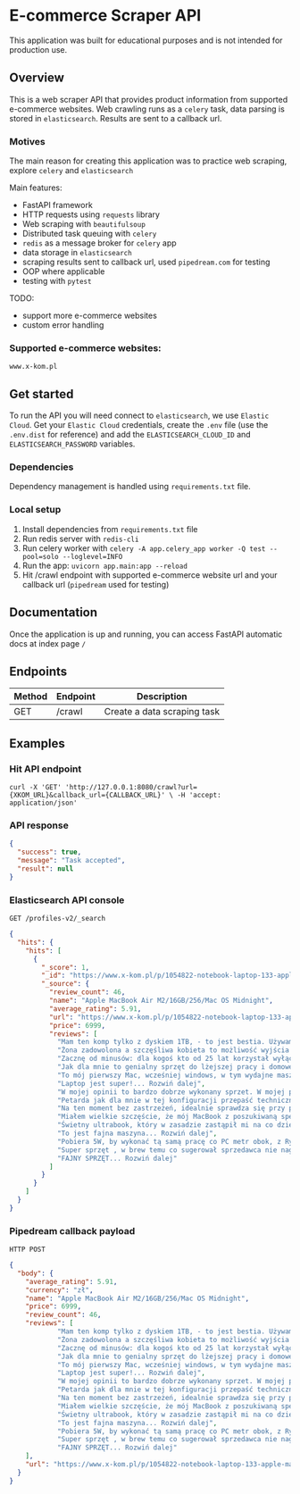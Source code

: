 # E-commerce Scraper API
This application was built for educational purposes and is not intended 
for production use.

## Overview
This is a web scraper API that provides product information from supported 
e-commerce websites. Web crawling runs as a `celery` task, data parsing 
is stored in `elasticsearch`. Results are sent to a callback url.

### Motives
The main reason for creating this application was to practice web scraping, 
explore `celery` and `elasticsearch`

Main features:
- FastAPI framework
- HTTP requests using `requests` library
- Web scraping with `beautifulsoup`
- Distributed task queuing with `celery`
- `redis` as a message broker for `celery` app
- data storage in `elasticsearch`
- scraping results sent to callback url, used `pipedream.com` for testing
- OOP where applicable
- testing with `pytest`

TODO:
- support more e-commerce websites
- custom error handling

### Supported e-commerce websites:
`www.x-kom.pl`

## Get started
To run the API you will need connect to `elasticsearch`, we use `Elastic Cloud`.
Get your `Elastic Cloud` credentials, create the `.env` file 
(use the `.env.dist` for reference) and add the `ELASTICSEARCH_CLOUD_ID` and 
`ELASTICSEARCH_PASSWORD` variables.

### Dependencies
Dependency management is handled using `requirements.txt` file.

### Local setup
1. Install dependencies from `requirements.txt` file
2. Run redis server with `redis-cli`
3. Run celery worker with `celery -A app.celery_app worker -Q test --pool=solo --loglevel=INFO`
4. Run the app: `uvicorn app.main:app --reload`
5. Hit /crawl endpoint with supported e-commerce website url and your callback url (`pipedream` used for testing)

## Documentation
Once the application is up and running, you can access FastAPI automatic docs 
at index page `/`

## Endpoints
| Method | Endpoint | Description                     |
|--------|----------|---------------------------------|
| GET    | /crawl   | Create a data scraping task     |


## Examples
### Hit API endpoint
`curl -X 'GET' 'http://127.0.0.1:8080/crawl?url={XKOM_URL}&callback_url={CALLBACK_URL}' \
  -H 'accept: application/json'`

### API response
```json
{
  "success": true,
  "message": "Task accepted",
  "result": null
}
```
### Elasticsearch API console
`GET /profiles-v2/_search`
```json
{
  "hits": {
    "hits": [
      {
        "_score": 1,
        "_id": "https://www.x-kom.pl/p/1054822-notebook-laptop-133-apple-macbook-air-m2-16gb-256-mac-os-midnight.html#Specyfikacja",
        "_source": {
          "review_count": 46,
          "name": "Apple MacBook Air M2/16GB/256/Mac OS Midnight",
          "average_rating": 5.91,
          "url": "https://www.x-kom.pl/p/1054822-notebook-laptop-133-apple-macbook-air-m2-16gb-256-mac-os-midnight.html#Specyfikacja",
          "price": 6999,
          "reviews": [
            "Mam ten komp tylko z dyskiem 1TB, - to jest bestia. Używam do fullstack developmentu, masa apek, docker, jetbrains rider + webstorm, nodejs, .net core, teamsy, dsiesiątki tabów w chrome, parallels z win11 - żadnego problemu. CPU temp na poziomie 35 - 50C, przeważnie 35C, 50 osiąga przy indeksacji projektu albo ładowaniu win11 - wszystko jest mega szybkie. Tak powinien wyglądać sprzęt przyszłości. Nigdy więcej kompów z wiatrakami.... Rozwiń dalej",
            "Żona zadowolona a szczęśliwa kobieta to możliwość wyjścia z kumplami na piwo.... Rozwiń dalej",
            "Zacznę od minusów: dla kogoś kto od 25 lat korzystał wyłączanie z Windows to jest to \"kulturowy szok\". Żeby nie było, ja uwielbiam windowsa i uważam że jest to świetny system. Dlatego przyzwyczajenie się do MacOS zajmie dużo czasu. W okres adaptacji mocno spadnie efektywność pracy. Nie działają klasyczne skróty klawiszowe, przyzwyczajenia z Windows będą przeszkadzać w pracy. Po pewnym czasie jednak zaczyna być wygodniej. Do minusów należy też zaliczyć ograniczenia systemu (nie jest tak otwarty jak windrws). Teraz plusy: wygląd fenomenalny, bateria absolutnie genialna, kultura pracy dotychczas nieosiągalna nawet na naprawdę topowych maszynach z windows.... Rozwiń dalej",
            "Jak dla mnie to genialny sprzęt do lżejszej pracy i domowego użytku. Bateria wytrzymuje cały dzień bez ładowania. 8GB ramu też wystarcza do większości zadań domowych (obsługa kilkunastu zakładek w chromie, spotify, evernote, outlook).... Rozwiń dalej",
            "To mój pierwszy Mac, wcześniej windows, w tym wydajne maszyny biznesowe do pracy biurowej. Jakość wykonania na najwyższym poziomie, touchpad i klawiatura nie mają sobie równych. Klawisze mają przyjemny click, jest wyraźna \"podróż\" klawisza, ale te na thinkpadach chyba przyjemniejsze są. Płynność działania i performance na najwyższym poziomie, wszystko chodzi niesamowicie płynnie i znosi całkiem mocny multitasking. Nie testowałem jeszcze niczego bardziej wymagającego (rendering fotografii, Machine learning etc). Jeśli zastanawiasz się czy na pewno Mac to jest dobra droga, to po 2 tygodniach mówię zdecydowanie że tak. Wygląda niesamowicie, bateria starcza na bardzo długo - kilkanaście godzin bym powiedział. Jako całkliem power user, jeszcze jest pare rzeczy do których się muszę przyzwyczaić ale generalnie jest bajka. Super głośniki grają jak na tak małą obudowę, nawet nie wiedziałem, że to zwróci moją uwagę a są super wyważone, ofc mało basu, ale czego tu wymagać od laptopa który jest gruby na troch ponad centymetr.Z wad może si zdarzyć, że ten dysk będzie za mały, ale jeśli ma się dysk zewn i lubi korzystać z chmury to powinno być bez problemu. Ludzie co mówią, że są smugi i si ten kolor rysuje. Smugi zupełnie nie przeszkadzają, są łatwo zmywalne i serio to nie przeszkadza, chyba że dla jakichś pedantów. Ten kolor wygląda nieprawdopodobnie elegancko i nowocześnie. Ponoć po dłuższym czasie si rysuje i widać kolor aluminimum - nie wiem, po prostu kupiłem bardzo dobry pokrowiec i wkładam go podczas przenoszenia.... Rozwiń dalej",
            "Laptop jest super!... Rozwiń dalej",
            "W mojej opinii to bardzo dobrze wykonany sprzet. W mojej pracy wystarcza a czesto kompiluje programy. Nie odczuwam spadku mocy procka. Dla porównania pracuje też na macbook'u pro M1 32GB i kompilacja programów trwa w przybliżeniu tyle samo.... Rozwiń dalej",
            "Petarda jak dla mnie w tej konfiguracji przepaść techniczna do maca pro z 2017….kolor palcuje się... Rozwiń dalej",
            "Na ten moment bez zastrzeżeń, idealnie sprawdza się przy pracy biurowej oraz przy obróbce zdjęć/video - choć w przypadku tego drugiego po podłączeniu do monitora. Jedyny minus to strasznie uciążliwe ślady palców przy tym kolorze Maca.... Rozwiń dalej",
            "Miałem wielkie szczęście, że mój MacBook z poszukiwaną specyfikacją był już w moim miejskim sklepie. Zamówiłem w sobotę rano - i w sobotę przy obiedzie dostalem SMSa ze Mackbook gotowy do odbioru.No i jak to zawsze z Apple - bardzo dobrze i bezpiecznie zapakowane. Unboxing laptopa to tez bardzo przyjemna rzecz, nie było żadnych wad.Dzięki X-KOM za dobrą i szybką obsługę.... Rozwiń dalej",
            "Świetny ultrabook, który w zasadzie zastąpił mi na co dzień mocną stacjonarkę we wszystkich zastosowaniach poza najnowszymi grami. Do 15 godzin pracy na baterii, jasna matryca, piękna metalowa obudowa, klawiatura wygodna jak żadna inna. W związku z powyższym oprócz niszowych zastosowań typu programowanie w stacku Microsoftu przestaję widzieć jakikolwiek sens istnienia dla laptopów na Windowsie (nawet tych droższych).... Rozwiń dalej",
            "To jest fajna maszyna... Rozwiń dalej",
            "Pobiera 5W, by wykonać tą samą pracę co PC metr obok, z Ryzenem 7 3700X.Jeżeli komuś potrzeba procesora z dobrym IPC pod software typu NodeJS, czy nawet w C#, który nie wyssie życia z baterii, to Intel/AMD w tym świetle zaczynają tracić na wartości.... Rozwiń dalej",
            "Super sprzęt , w brew temu co sugerował sprzedawca nie nagrzewa się i nie zwróciłem go :)... Rozwiń dalej",
            "FAJNY SPRZĘT... Rozwiń dalej"
          ]
        }
      }
    ]
  }
}
```
### Pipedream callback payload
`HTTP POST`
```json
{
  "body": {
    "average_rating": 5.91,
    "currency": "zł",
    "name": "Apple MacBook Air M2/16GB/256/Mac OS Midnight",
    "price": 6999,
    "review_count": 46,
    "reviews": [
            "Mam ten komp tylko z dyskiem 1TB, - to jest bestia. Używam do fullstack developmentu, masa apek, docker, jetbrains rider + webstorm, nodejs, .net core, teamsy, dsiesiątki tabów w chrome, parallels z win11 - żadnego problemu. CPU temp na poziomie 35 - 50C, przeważnie 35C, 50 osiąga przy indeksacji projektu albo ładowaniu win11 - wszystko jest mega szybkie. Tak powinien wyglądać sprzęt przyszłości. Nigdy więcej kompów z wiatrakami.... Rozwiń dalej",
            "Żona zadowolona a szczęśliwa kobieta to możliwość wyjścia z kumplami na piwo.... Rozwiń dalej",
            "Zacznę od minusów: dla kogoś kto od 25 lat korzystał wyłączanie z Windows to jest to \"kulturowy szok\". Żeby nie było, ja uwielbiam windowsa i uważam że jest to świetny system. Dlatego przyzwyczajenie się do MacOS zajmie dużo czasu. W okres adaptacji mocno spadnie efektywność pracy. Nie działają klasyczne skróty klawiszowe, przyzwyczajenia z Windows będą przeszkadzać w pracy. Po pewnym czasie jednak zaczyna być wygodniej. Do minusów należy też zaliczyć ograniczenia systemu (nie jest tak otwarty jak windrws). Teraz plusy: wygląd fenomenalny, bateria absolutnie genialna, kultura pracy dotychczas nieosiągalna nawet na naprawdę topowych maszynach z windows.... Rozwiń dalej",
            "Jak dla mnie to genialny sprzęt do lżejszej pracy i domowego użytku. Bateria wytrzymuje cały dzień bez ładowania. 8GB ramu też wystarcza do większości zadań domowych (obsługa kilkunastu zakładek w chromie, spotify, evernote, outlook).... Rozwiń dalej",
            "To mój pierwszy Mac, wcześniej windows, w tym wydajne maszyny biznesowe do pracy biurowej. Jakość wykonania na najwyższym poziomie, touchpad i klawiatura nie mają sobie równych. Klawisze mają przyjemny click, jest wyraźna \"podróż\" klawisza, ale te na thinkpadach chyba przyjemniejsze są. Płynność działania i performance na najwyższym poziomie, wszystko chodzi niesamowicie płynnie i znosi całkiem mocny multitasking. Nie testowałem jeszcze niczego bardziej wymagającego (rendering fotografii, Machine learning etc). Jeśli zastanawiasz się czy na pewno Mac to jest dobra droga, to po 2 tygodniach mówię zdecydowanie że tak. Wygląda niesamowicie, bateria starcza na bardzo długo - kilkanaście godzin bym powiedział. Jako całkliem power user, jeszcze jest pare rzeczy do których się muszę przyzwyczaić ale generalnie jest bajka. Super głośniki grają jak na tak małą obudowę, nawet nie wiedziałem, że to zwróci moją uwagę a są super wyważone, ofc mało basu, ale czego tu wymagać od laptopa który jest gruby na troch ponad centymetr.Z wad może si zdarzyć, że ten dysk będzie za mały, ale jeśli ma się dysk zewn i lubi korzystać z chmury to powinno być bez problemu. Ludzie co mówią, że są smugi i si ten kolor rysuje. Smugi zupełnie nie przeszkadzają, są łatwo zmywalne i serio to nie przeszkadza, chyba że dla jakichś pedantów. Ten kolor wygląda nieprawdopodobnie elegancko i nowocześnie. Ponoć po dłuższym czasie si rysuje i widać kolor aluminimum - nie wiem, po prostu kupiłem bardzo dobry pokrowiec i wkładam go podczas przenoszenia.... Rozwiń dalej",
            "Laptop jest super!... Rozwiń dalej",
            "W mojej opinii to bardzo dobrze wykonany sprzet. W mojej pracy wystarcza a czesto kompiluje programy. Nie odczuwam spadku mocy procka. Dla porównania pracuje też na macbook'u pro M1 32GB i kompilacja programów trwa w przybliżeniu tyle samo.... Rozwiń dalej",
            "Petarda jak dla mnie w tej konfiguracji przepaść techniczna do maca pro z 2017….kolor palcuje się... Rozwiń dalej",
            "Na ten moment bez zastrzeżeń, idealnie sprawdza się przy pracy biurowej oraz przy obróbce zdjęć/video - choć w przypadku tego drugiego po podłączeniu do monitora. Jedyny minus to strasznie uciążliwe ślady palców przy tym kolorze Maca.... Rozwiń dalej",
            "Miałem wielkie szczęście, że mój MacBook z poszukiwaną specyfikacją był już w moim miejskim sklepie. Zamówiłem w sobotę rano - i w sobotę przy obiedzie dostalem SMSa ze Mackbook gotowy do odbioru.No i jak to zawsze z Apple - bardzo dobrze i bezpiecznie zapakowane. Unboxing laptopa to tez bardzo przyjemna rzecz, nie było żadnych wad.Dzięki X-KOM za dobrą i szybką obsługę.... Rozwiń dalej",
            "Świetny ultrabook, który w zasadzie zastąpił mi na co dzień mocną stacjonarkę we wszystkich zastosowaniach poza najnowszymi grami. Do 15 godzin pracy na baterii, jasna matryca, piękna metalowa obudowa, klawiatura wygodna jak żadna inna. W związku z powyższym oprócz niszowych zastosowań typu programowanie w stacku Microsoftu przestaję widzieć jakikolwiek sens istnienia dla laptopów na Windowsie (nawet tych droższych).... Rozwiń dalej",
            "To jest fajna maszyna... Rozwiń dalej",
            "Pobiera 5W, by wykonać tą samą pracę co PC metr obok, z Ryzenem 7 3700X.Jeżeli komuś potrzeba procesora z dobrym IPC pod software typu NodeJS, czy nawet w C#, który nie wyssie życia z baterii, to Intel/AMD w tym świetle zaczynają tracić na wartości.... Rozwiń dalej",
            "Super sprzęt , w brew temu co sugerował sprzedawca nie nagrzewa się i nie zwróciłem go :)... Rozwiń dalej",
            "FAJNY SPRZĘT... Rozwiń dalej"
    ],
    "url": "https://www.x-kom.pl/p/1054822-notebook-laptop-133-apple-macbook-air-m2-16gb-256-mac-os-midnight.html#Specyfikacja"
  }
}
```